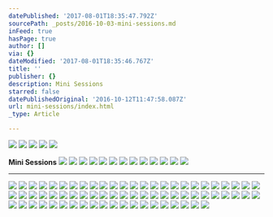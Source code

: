 ```yaml
---
datePublished: '2017-08-01T18:35:47.792Z'
sourcePath: _posts/2016-10-03-mini-sessions.md
inFeed: true
hasPage: true
author: []
via: {}
dateModified: '2017-08-01T18:35:46.767Z'
title: ''
publisher: {}
description: Mini Sessions
starred: false
datePublishedOriginal: '2016-10-12T11:47:58.087Z'
url: mini-sessions/index.html
_type: Article

---
```

![](https://the-grid-user-content.s3-us-west-2.amazonaws.com/2cb7ab6c-e80f-480c-934c-a6826ffe80f8.jpg)
![](https://the-grid-user-content.s3-us-west-2.amazonaws.com/a3e8c02e-01ac-4afa-80b2-4759773c8931.jpg)
![](https://the-grid-user-content.s3-us-west-2.amazonaws.com/b5c33e45-b0b0-4fd9-b8d6-5290ee15ae2f.jpg)
![](https://the-grid-user-content.s3-us-west-2.amazonaws.com/597626ec-d899-4c45-b8c5-c26f9c3b606c.jpg)
![](https://the-grid-user-content.s3-us-west-2.amazonaws.com/2f0db525-927a-42d1-a48e-689aeb56562b.jpg)

**Mini Sessions**
![](https://the-grid-user-content.s3-us-west-2.amazonaws.com/0e743a91-e37c-4a4f-a3c5-e1628d477e11.jpg)
![](https://the-grid-user-content.s3-us-west-2.amazonaws.com/52eaddee-5d7f-494e-9c89-4be06c87ed84.jpg)
![](https://the-grid-user-content.s3-us-west-2.amazonaws.com/637219f9-7c1f-42e3-bc52-16bfe3e8e590.jpg)
![](https://the-grid-user-content.s3-us-west-2.amazonaws.com/eba9df86-d99d-44c8-8abe-a596c1c4abd9.jpg)
![](https://s3-us-west-2.amazonaws.com/the-grid-img/p/e3cbb2ce016ffbc14b3fea8ba4973e64d0d3a60f.jpg)
![](https://the-grid-user-content.s3-us-west-2.amazonaws.com/42417f76-e439-4a0c-a566-b0221aa3210e.jpg)
![](https://s3-us-west-2.amazonaws.com/the-grid-img/p/210dfe1f68b9dd70d0134738dfde6664144116cb.jpg)
![](https://s3-us-west-2.amazonaws.com/the-grid-img/p/2ffb041ca51d9c270ebe922951f0ae6f42eba260.jpg)
![](https://the-grid-user-content.s3-us-west-2.amazonaws.com/53a8900a-1d26-4c0b-a721-93e9f4473aa1.jpg)
![](https://the-grid-user-content.s3-us-west-2.amazonaws.com/b2cd1f0d-1362-42f6-9fa2-4bd3e5e58035.jpg)
![](https://the-grid-user-content.s3-us-west-2.amazonaws.com/44ba6183-6d26-4ff3-a139-666d541b0d35.jpg)
![](https://the-grid-user-content.s3-us-west-2.amazonaws.com/816055af-5f82-467d-84f5-5a9e24003823.jpg)
![](https://the-grid-user-content.s3-us-west-2.amazonaws.com/4f94b50d-bbdc-4bc0-984e-8f7d067f510d.jpg)

---

![](https://the-grid-user-content.s3-us-west-2.amazonaws.com/bdbef719-ae1b-4c7a-bcaf-6f636d054b2b.jpg)
![](https://the-grid-user-content.s3-us-west-2.amazonaws.com/4e8ca105-0271-4e17-8c97-9ebb29156993.jpg)
![](https://the-grid-user-content.s3-us-west-2.amazonaws.com/9500a415-bbbb-4ef2-975f-7d6dc0dc3aa0.jpg)
![](https://the-grid-user-content.s3-us-west-2.amazonaws.com/457a975b-6047-4e7e-891f-9038f1be5cad.jpg)
![](https://the-grid-user-content.s3-us-west-2.amazonaws.com/973893fe-d6ca-4695-9bbf-0df171377348.jpg)
![](https://the-grid-user-content.s3-us-west-2.amazonaws.com/0204a9df-fb1d-42fe-825a-786c9f4c99d0.jpg)
![](https://the-grid-user-content.s3-us-west-2.amazonaws.com/1a7508ba-ebee-4e8a-b015-a553e7562d01.jpg)
![](https://the-grid-user-content.s3-us-west-2.amazonaws.com/d347255e-8204-4bf3-aea2-de9ec23b3a13.jpg)
![](https://the-grid-user-content.s3-us-west-2.amazonaws.com/0b4e2194-52b2-45f6-a8c9-6645d5bc582c.jpg)
![](https://the-grid-user-content.s3-us-west-2.amazonaws.com/33e7e574-915a-4b2e-8c06-af1b8b7935dc.jpg)
![](https://the-grid-user-content.s3-us-west-2.amazonaws.com/23150207-c443-4a3e-b788-879803bc48ce.jpg)
![](https://the-grid-user-content.s3-us-west-2.amazonaws.com/87304a29-a6f0-4543-9a50-fe7278e9afa3.jpg)
![](https://the-grid-user-content.s3-us-west-2.amazonaws.com/9e328aef-ee68-4a46-91fe-4bd661e7aff2.jpg)
![](https://the-grid-user-content.s3-us-west-2.amazonaws.com/41d3bc83-816a-4cd4-bd89-f85b7fb42984.jpg)
![](https://the-grid-user-content.s3-us-west-2.amazonaws.com/1cf53afa-4804-41ee-b731-eb3b0727223a.jpg)
![](https://the-grid-user-content.s3-us-west-2.amazonaws.com/0bf826ac-60ef-4237-baed-1ca346276035.jpg)
![](https://the-grid-user-content.s3-us-west-2.amazonaws.com/0c31f4d7-6cf8-470a-808e-6f06a57a7e96.jpg)
![](https://the-grid-user-content.s3-us-west-2.amazonaws.com/e8f420cb-506c-4e5c-9b9e-4af57199a58f.jpg)
![](https://the-grid-user-content.s3-us-west-2.amazonaws.com/0f8ab889-2076-46c5-ae81-42ff6db75c1b.jpg)
![](https://the-grid-user-content.s3-us-west-2.amazonaws.com/b5a7e899-4132-4115-ad06-10dcd8498458.jpg)
![](https://the-grid-user-content.s3-us-west-2.amazonaws.com/3cd6fd8f-b0d1-4869-82f5-ec896ec92271.jpg)
![](https://the-grid-user-content.s3-us-west-2.amazonaws.com/a5d2a3f8-1e03-4281-85f7-b1078acfc90e.jpg)
![](https://the-grid-user-content.s3-us-west-2.amazonaws.com/e2c6dddb-cd6f-43a0-8ff3-a062e153e719.jpg)
![](https://the-grid-user-content.s3-us-west-2.amazonaws.com/a255b34b-58a1-4ef6-9a80-a58a235f801a.jpg)
![](https://the-grid-user-content.s3-us-west-2.amazonaws.com/944a148e-41dd-4026-8202-b5d4aecf59b5.jpg)
![](https://the-grid-user-content.s3-us-west-2.amazonaws.com/fa7d27de-e6fe-4f12-9ead-5265e43dc47f.jpg)
![](https://the-grid-user-content.s3-us-west-2.amazonaws.com/faf84376-1a45-475d-98ba-ed1124deaacf.jpg)
![](https://the-grid-user-content.s3-us-west-2.amazonaws.com/059992e5-4446-46c7-a564-2053e385bd28.jpg)
![](https://the-grid-user-content.s3-us-west-2.amazonaws.com/6ba81ce5-5866-443e-9e84-0dd56deffb07.jpg)
![](https://s3-us-west-2.amazonaws.com/the-grid-img/p/f40c4460072c89f0983c0315f234ea48c29196c6.jpg)
![](https://the-grid-user-content.s3-us-west-2.amazonaws.com/d547ea95-2f60-4c2f-a279-f15ec03e7626.jpg)
![](https://s3-us-west-2.amazonaws.com/the-grid-img/p/3be817b1f59d02cfa88a6e062ac2dbb988d3e669.jpg)
![](https://the-grid-user-content.s3-us-west-2.amazonaws.com/a1e53864-3195-43b7-b78e-feaae313d8a7.jpg)
![](https://the-grid-user-content.s3-us-west-2.amazonaws.com/24568dfa-5136-48fb-8d4c-016219501eb7.jpg)
![](https://the-grid-user-content.s3-us-west-2.amazonaws.com/6615c9c2-44de-459a-be1a-4b65587edcb5.jpg)
![](https://the-grid-user-content.s3-us-west-2.amazonaws.com/adaafb84-084d-44bc-b055-e11f1ef6bb3b.jpg)
![](https://the-grid-user-content.s3-us-west-2.amazonaws.com/160a2e20-9953-45e6-9a7c-fe1abe6e2230.jpg)
![](https://the-grid-user-content.s3-us-west-2.amazonaws.com/83ab2735-d011-4350-8ebe-627f9d26a70a.jpg)
![](https://the-grid-user-content.s3-us-west-2.amazonaws.com/6dbfc75c-698a-43f9-a756-2b88780e7aa1.jpg)
![](https://the-grid-user-content.s3-us-west-2.amazonaws.com/0d7d2f69-5251-471e-9521-42b6d0bedb07.jpg)
![](https://s3-us-west-2.amazonaws.com/the-grid-img/p/ff4004c75fa24052054e7d970a71f9b4113e917b.jpg)
![](https://the-grid-user-content.s3-us-west-2.amazonaws.com/ebe021c0-6d64-4d82-aa6f-c90a2d1f123d.jpg)
![](https://the-grid-user-content.s3-us-west-2.amazonaws.com/42e6ae13-e639-4f85-9c9a-6deb0ed29dca.jpg)
![](https://the-grid-user-content.s3-us-west-2.amazonaws.com/456421c7-7f43-42b8-9913-4fb0e898456e.jpg)
![](https://the-grid-user-content.s3-us-west-2.amazonaws.com/90ec0681-90db-4aba-83aa-6cec7dfdda90.jpg)
![](https://the-grid-user-content.s3-us-west-2.amazonaws.com/f89efa59-0734-4020-b144-ba9672e07328.jpg)
![](https://the-grid-user-content.s3-us-west-2.amazonaws.com/17c50955-e85a-4462-906c-6b9d48041986.jpg)
![](https://the-grid-user-content.s3-us-west-2.amazonaws.com/962ccd38-0834-4735-a973-569b1079d861.jpg)
![](https://the-grid-user-content.s3-us-west-2.amazonaws.com/ece0255e-bef0-425f-bdaa-bc88b0ed0424.jpg)
![](https://the-grid-user-content.s3-us-west-2.amazonaws.com/f1eb44fe-7450-4d82-87cc-f3fd1d615cb2.jpg)
![](https://the-grid-user-content.s3-us-west-2.amazonaws.com/0a5fa4aa-f9da-45fc-80c3-bc73622fb5d1.jpg)
![](https://the-grid-user-content.s3-us-west-2.amazonaws.com/f809a72d-fbb0-44f0-9312-e60108b8bb55.jpg)
![](https://the-grid-user-content.s3-us-west-2.amazonaws.com/964e2d15-d91e-41d3-b800-38eb16d7d742.jpg)
![](https://the-grid-user-content.s3-us-west-2.amazonaws.com/722891d6-c013-44d4-8f02-8384c27f77f2.jpg)
![](https://the-grid-user-content.s3-us-west-2.amazonaws.com/9eaf0782-695e-4e23-aa68-3038a4ff8731.jpg)
![](https://the-grid-user-content.s3-us-west-2.amazonaws.com/e3fd7cbd-17d5-4a86-85e8-0f7a678d4358.jpg)
![](https://the-grid-user-content.s3-us-west-2.amazonaws.com/97ceb677-1860-44f7-843b-d27b3fd5cc53.jpg)
![](https://the-grid-user-content.s3-us-west-2.amazonaws.com/7753db9e-7167-425b-b733-e6b176e6c4ca.jpg)
![](https://the-grid-user-content.s3-us-west-2.amazonaws.com/297279e4-33b4-46fe-8c57-429bff903a0f.jpg)
![](https://the-grid-user-content.s3-us-west-2.amazonaws.com/6c9a2e9d-0d18-4fac-be3a-caea7f0a1197.jpg)
![](https://the-grid-user-content.s3-us-west-2.amazonaws.com/66834f5d-aa11-4182-89b5-36191944d259.jpg)
![](https://the-grid-user-content.s3-us-west-2.amazonaws.com/25c7d20c-8e61-4500-903e-cb278cf543d6.jpg)
![](https://the-grid-user-content.s3-us-west-2.amazonaws.com/17b3246a-167c-4864-83c4-81d57b54e080.jpg)
![](https://the-grid-user-content.s3-us-west-2.amazonaws.com/097205f4-2dc8-426b-9d88-fe5349e31f8e.jpg)
![](https://the-grid-user-content.s3-us-west-2.amazonaws.com/d3177df2-386e-48f0-84b3-142c75ec12f7.jpg)
![](https://the-grid-user-content.s3-us-west-2.amazonaws.com/4b813cca-e1dd-4e52-9421-72946b1ad3e0.jpg)
![](https://the-grid-user-content.s3-us-west-2.amazonaws.com/05efdb69-94e9-4966-a235-a9eb57ea668f.jpg)
![](https://the-grid-user-content.s3-us-west-2.amazonaws.com/7c320b53-432e-45c5-a8d5-d70ca68f6ac2.jpg)
![](https://the-grid-user-content.s3-us-west-2.amazonaws.com/64ca7f92-aea2-4e1f-92f5-3c02e44e8442.jpg)
![](https://the-grid-user-content.s3-us-west-2.amazonaws.com/f8287bb9-4061-4738-9e50-1a0b701e37e4.jpg)